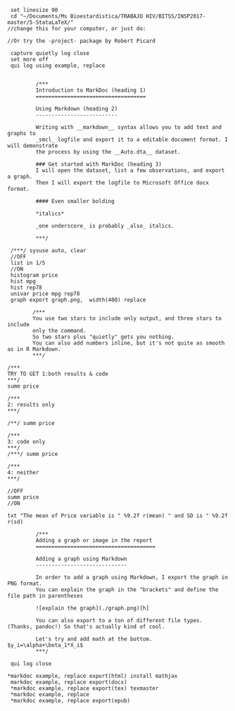 
     set linesize 90
	 cd "~/Documents/Ms Bioestardistica/TRABAJO HIV/BITSS/INSP2017-master/5-StataLaTeX/"
	//change this for your computer, or just do:

	//Or try the -project- package by Robert Picard
	
	 capture quietly log close
     set more off
	 qui log using example, replace
	 

             /*** 
             Introduction to MarkDoc (heading 1) 
             =================================== 
    
             Using Markdown (heading 2)
             -------------------------- 
    
             Writing with __markdown__ syntax allows you to add text and graphs to
             _smcl_ logfile and export it to a editable document format. I will demonstrate
             the process by using the __Auto.dta__ dataset.

             ### Get started with MarkDoc (heading 3)
             I will open the dataset, list a few observations, and export a graph.
             Then I will export the logfile to Microsoft Office docx format.
			 
			 #### Even smaller bolding
			 
			 *italics*
			 
			 _one underscore_ is probably _also_ italics.
			 
             ***/

     /***/ sysuse auto, clear 
     //OFF
	 list in 1/5               
	 //ON
     histogram price
	 hist mpg 
	 hist rep78
	 univar price mpg rep78
     graph export graph.png,  width(400) replace
	 
			/***
			You use two stars to include only output, and three stars to include 
			only the command.
			So two stars plus "quietly" gets you nothing.
			You can also add numbers inline, but it's not quite as smooth as in R Markdown.
			***/
			
	/***	
	TRY TO GET 1:both results & code 
	***/
	summ price
	
	/***
	2: results only
	***/
	
	/**/ summ price
	
	/***
	3: code only
	***/
	/***/ summ price
	
	/***
	4: neither
	***/
	
	//OFF
	summ price
	//ON
	
	txt "The mean of Price variable is " %9.2f r(mean) " and SD is " %9.2f r(sd)

             /*** 
             Adding a graph or image in the report 
             ====================================== 

             Adding a graph using Markdown
             -----------------------------
    
             In order to add a graph using Markdown, I export the graph in PNG format.
             You can explain the graph in the "brackets" and define the file path in parentheses
             
             ![explain the graph](./graph.png)[h]
			 
			 You can also export to a ton of different file types. (Thanks, pandoc!) So that's actually kind of cool.
             
			 Let's try and add math at the bottom. $y_i=\alpha+\beta_1*X_i$
			 ***/

     qui log close

    *markdoc example, replace export(html) install mathjax                        
     markdoc example, replace export(docx)
     *markdoc example, replace export(tex) texmaster
     *markdoc example, replace
     *markdoc example, replace export(epub)
